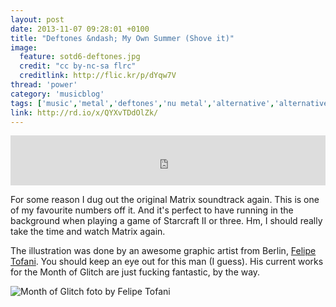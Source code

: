 ```yaml
---
layout: post
date: 2013-11-07 09:28:01 +0100
title: "Deftones &ndash; My Own Summer (Shove it)"
image:
  feature: sotd6-deftones.jpg
  credit: "cc by-nc-sa flrc"
  creditlink: http://flic.kr/p/dYqw7V
thread: 'power'
category: 'musicblog'
tags: ['music','metal','deftones','nu metal','alternative','alternative rock', 'matrix ost', 'song of the day']
link: http://rd.io/x/QYXvTDdOlZk/
---
```


<iframe width="100%" height="80" src="https://rd.io/i/QYXvTDdOlZk/" frameborder="0"></iframe>

For some reason I dug out the original Matrix soundtrack again. This is one of my favourite numbers off it. And it's perfect to have running in the background when playing a game of Starcraft II or three. Hm, I should really take the time and watch Matrix again.

The illustration was done by an awesome graphic artist from Berlin, [Felipe Tofani](https://www.facebook.com/felipetofani). You should keep an eye out for this man (I guess). His current works for the Month of Glitch are just fucking fantastic, by the way.

![Month of Glitch foto by Felipe Tofani]({{site.url}}/images/felipe-tofani-month-of-glitch.jpg)